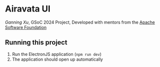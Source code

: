 # Airavata UI

*Ganning Xu*, GSoC 2024 Project, Developed with mentors from the [Apache Software Foundation](https://www.apache.org/)

## Running this project

<!-- ### Setup
1. Clone this repository
2. Navigate to the the local agent directory
3. Install dependencies (`npm i`)

### Running the ElectronJS application
> **Make sure you have correct VNC server URL in `proxy/novnc_proxy`, line 53**
 -->
1. Run the ElectronJS application (`npm run dev`)
2. The application should open up automatically